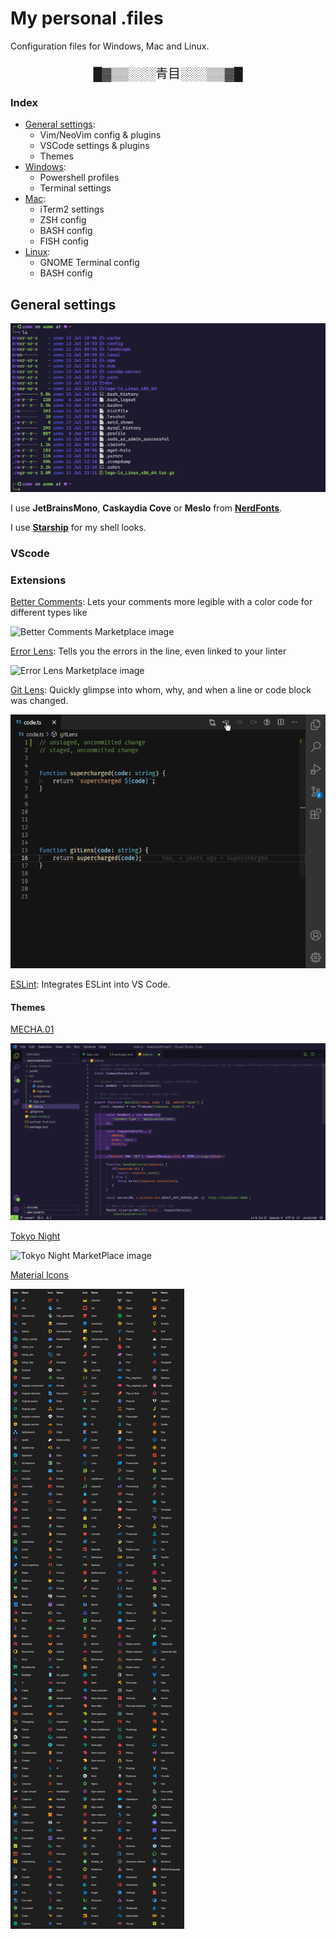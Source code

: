 # My personal .files
Configuration files for Windows, Mac and Linux.

<p align="center" style="font-size: 20px;">█▓▒▒░░░青目░░░▒▒▓█</p>

### Index
- [General settings](./General/):
    - Vim/NeoVim config & plugins
    - VSCode settings & plugins
    - Themes
- [Windows](./Windows/):
    - Powershell profiles
    - Terminal settings
- [Mac](./Mac/):
    - iTerm2 settings
    - ZSH config
    - BASH config
    - FISH config
- [Linux](./Linux/):
    - GNOME Terminal config
    - BASH config

## General settings
![Ubuntu in Windows Terminal looks](https://github.com/AlejandroSuero/AlejandroSuero/blob/main/images/dotfiles/ubuntu_powershell.png?raw=true)

I use **JetBrainsMono**, **Caskaydia Cove** or **Meslo** from **[NerdFonts](https://www.nerdfonts.com/)**.

I use **[Starship](https://starship.rs/)** for my shell looks.

### VScode
### Extensions
[Better Comments](https://marketplace.visualstudio.com/items?itemName=aaron-bond.better-comments): Lets your comments more legible with a color code for different types like

![Better Comments Marketplace image](https://github.com/aaron-bond/better-comments/raw/HEAD/images/better-comments.PNG)

[Error Lens](https://marketplace.visualstudio.com/items?itemName=usernamehw.errorlens): Tells you the errors in the line, even linked to your linter

![Error Lens Marketplace image](https://raw.githubusercontent.com/usernamehw/vscode-error-lens/master/img/demo.png)

[Git Lens](https://marketplace.visualstudio.com/items?itemName=eamodio.gitlens): Quickly glimpse into whom, why, and when a line or code block was changed.

![Git Lens Marketplace gif](https://raw.githubusercontent.com/gitkraken/vscode-gitlens/main/images/docs/revision-navigation.gif)

[ESLint](https://marketplace.visualstudio.com/items?itemName=dbaeumer.vscode-eslint): Integrates ESLint into VS Code.

#### Themes
[MECHA.01](https://marketplace.visualstudio.com/items?itemName=Bytemore.mecha-01)

![MECHA.01 Marketplace image](https://github.com/gianmazzoran/mecha-01/raw/HEAD/images/gDBdwCPX-default.jpeg)

[Tokyo Night](https://marketplace.visualstudio.com/items?itemName=enkia.tokyo-night)

![Tokyo Night MarketPlace image](https://raw.githubusercontent.com/enkia/tokyo-night-vscode-theme/master/static/ss_tokyo_night.png)

[Material Icons](https://marketplace.visualstudio.com/items?itemName=PKief.material-icon-theme)

![Material Icons Marketplace image](https://raw.githubusercontent.com/PKief/vscode-material-icon-theme/main/images/fileIcons.png)
